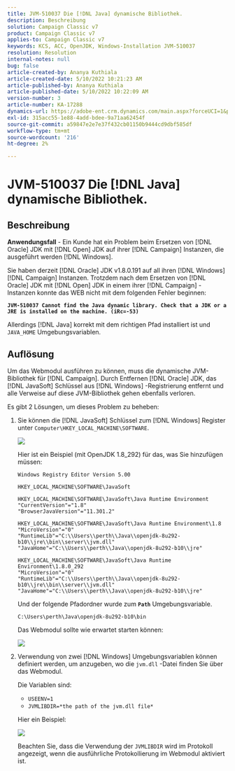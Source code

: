 ```yaml
---
title: JVM-510037 Die [!DNL Java] dynamische Bibliothek.
description: Beschreibung
solution: Campaign Classic v7
product: Campaign Classic v7
applies-to: Campaign Classic v7
keywords: KCS, ACC, OpenJDK, Windows-Installation JVM-510037
resolution: Resolution
internal-notes: null
bug: false
article-created-by: Ananya Kuthiala
article-created-date: 5/10/2022 10:21:23 AM
article-published-by: Ananya Kuthiala
article-published-date: 5/10/2022 10:22:09 AM
version-number: 3
article-number: KA-17288
dynamics-url: https://adobe-ent.crm.dynamics.com/main.aspx?forceUCI=1&pagetype=entityrecord&etn=knowledgearticle&id=dbe864eb-4ad0-ec11-a7b5-0022480a8e40
exl-id: 315acc55-1e88-4add-bdee-9a71aa62454f
source-git-commit: a59847e2e7e37f432cb01150b9444cd9dbf585df
workflow-type: tm+mt
source-wordcount: '216'
ht-degree: 2%

---
```


# JVM-510037 Die [!DNL Java] dynamische Bibliothek.

## Beschreibung

<b>Anwendungsfall</b> - Ein Kunde hat ein Problem beim Ersetzen von [!DNL Oracle] JDK mit [!DNL Open] JDK auf ihrer [!DNL Campaign] Instanzen, die ausgeführt werden [!DNL Windows].

Sie haben derzeit [!DNL Oracle] JDK v1.8.0.191 auf all ihren [!DNL Windows] [!DNL Campaign] Instanzen. Trotzdem nach dem Ersetzen von [!DNL Oracle] JDK mit [!DNL Open] JDK in einem ihrer [!DNL Campaign] -Instanzen konnte das WEB nicht mit dem folgenden Fehler beginnen:

<b>`JVM-510037 Cannot find the Java dynamic library. Check that a JDK or a JRE is installed on the machine. (iRc=-53)`</b>

Allerdings [!DNL Java] korrekt mit dem richtigen Pfad installiert ist und `JAVA_HOME` Umgebungsvariablen.

## Auflösung

Um das Webmodul ausführen zu können, muss die dynamische JVM-Bibliothek für [!DNL Campaign]. Durch Entfernen [!DNL Oracle] JDK, das [!DNL JavaSoft] Schlüssel aus [!DNL Windows] -Registrierung entfernt und alle Verweise auf diese JVM-Bibliothek gehen ebenfalls verloren.

Es gibt 2 Lösungen, um dieses Problem zu beheben:

1. Sie können die [!DNL JavaSoft] Schlüssel zum [!DNL Windows] Register unter `Computer\HKEY_LOCAL_MACHINE\SOFTWARE`.

   ![](assets/de72732e-d310-ec11-b6e6-000d3a597e01.png)

   Hier ist ein Beispiel (mit OpenJDK 1.8_292) für das, was Sie hinzufügen müssen:

   ```
   Windows Registry Editor Version 5.00
   
   HKEY_LOCAL_MACHINE\SOFTWARE\JavaSoft
   
   HKEY_LOCAL_MACHINE\SOFTWARE\JavaSoft\Java Runtime Environment
   "CurrentVersion"="1.8"
   "BrowserJavaVersion"="11.301.2"
   
   HKEY_LOCAL_MACHINE\SOFTWARE\JavaSoft\Java Runtime Environment\1.8
   "MicroVersion"="0"
   "RuntimeLib"="C:\\Users\\perth\\Java\\openjdk-8u292-b10\\jre\\bin\\server\\jvm.dll"
   "JavaHome"="C:\\Users\\perth\\Java\\openjdk-8u292-b10\\jre"
   
   HKEY_LOCAL_MACHINE\SOFTWARE\JavaSoft\Java Runtime Environment\1.8.0_292
   "MicroVersion"="0"
   "RuntimeLib"="C:\\Users\\perth\\Java\\openjdk-8u292-b10\\jre\\bin\\server\\jvm.dll"
   "JavaHome"="C:\\Users\\perth\\Java\\openjdk-8u292-b10\\jre"
   ```

   Und der folgende Pfadordner wurde zum <b>`Path`</b> Umgebungsvariable.

   ```
   C:\Users\perth\Java\openjdk-8u292-b10\bin
   ```

   Das Webmodul sollte wie erwartet starten können:

   ![](assets/f9d275cf-d910-ec11-b6e6-000d3a597e01.png)

1. Verwendung von zwei [!DNL Windows] Umgebungsvariablen können definiert werden, um anzugeben, wo die `jvm.dll` -Datei finden Sie über das Webmodul.

   Die Variablen sind:

   - `USEENV=1`
   - `JVMLIBDIR=*the path of the jvm.dll file*`

   Hier ein Beispiel:

   ![](assets/108e8694-d814-ec11-b6e6-002248047155.png)

   Beachten Sie, dass die Verwendung der `JVMLIBDIR` wird im Protokoll angezeigt, wenn die ausführliche Protokollierung im Webmodul aktiviert ist.
